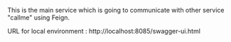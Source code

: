 This is the main service which is going to communicate with other service "callme" using Feign.

URL for local environment : http://localhost:8085/swagger-ui.html
